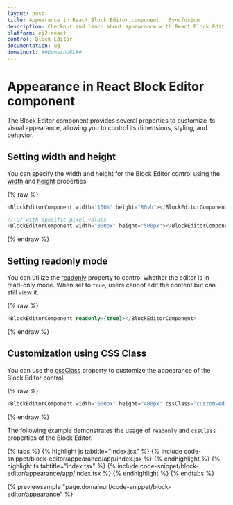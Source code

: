 ```yaml
---
layout: post
title: Appearance in React Block Editor component | Syncfusion
description: Checkout and learn about appearance with React Block Editor component of Syncfusion Essential JS 2 and more.
platform: ej2-react
control: Block Editor
documentation: ug
domainurl: ##DomainURL##
---
```


# Appearance in React Block Editor component

The Block Editor component provides several properties to customize its visual appearance, allowing you to control its dimensions, styling, and behavior.

## Setting width and height

You can specify the width and height for the Block Editor control using the [width](../api/blockeditor/#width) and [height](../api/blockeditor/#height) properties.

{% raw %}
```typescript
<BlockEditorComponent width="100%" height="80vh"></BlockEditorComponent>

// Or with specific pixel values
<BlockEditorComponent width="800px" height="500px"></BlockEditorComponent>
```
{% endraw %}

## Setting readonly mode

You can utilize the [readonly](../api/blockeditor/#readonly) property to control whether the editor is in read-only mode. When set to `true`, users cannot edit the content but can still view it.

{% raw %}
```typescript
<BlockEditorComponent readonly={true}></BlockEditorComponent>
```
{% endraw %}

## Customization using CSS Class

You can use the [cssClass](../api/blockeditor/#cssclass) property to customize the appearance of the Block Editor control.

{% raw %}
```typescript
<BlockEditorComponent width="600px" height="400px" cssClass="custom-editor-theme"></BlockEditorComponent>
```
{% endraw %}

The following example demonstrates the usage of `readonly` and `cssClass` properties of the Block Editor.

{% tabs %}
{% highlight js tabtitle="index.jsx" %}
{% include code-snippet/block-editor/appearance/app/index.jsx %}
{% endhighlight %}
{% highlight ts tabtitle="index.tsx" %}
{% include code-snippet/block-editor/appearance/app/index.tsx %}
{% endhighlight %}
{% endtabs %}

{% previewsample "page.domainurl/code-snippet/block-editor/appearance" %}